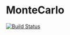 # MonteCarlo

[![Build Status](https://github.com/marcos1561/MonteCarlo.jl/actions/workflows/CI.yml/badge.svg?branch=main)](https://github.com/marcos1561/MonteCarlo.jl/actions/workflows/CI.yml?query=branch%3Amain)

